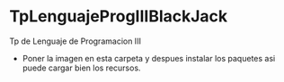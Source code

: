 # TpLenguajeProgIIIBlackJack
Tp de Lenguaje de Programacion III

* Poner la imagen en esta carpeta y despues instalar los paquetes asi puede cargar bien los recursos.
